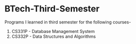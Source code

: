 # BTech-Third-Semester
Programs I learned in third semester for the following courses-
1. CS331P - Database Management System 
2. CS332P - Data Structures and Algorithms
